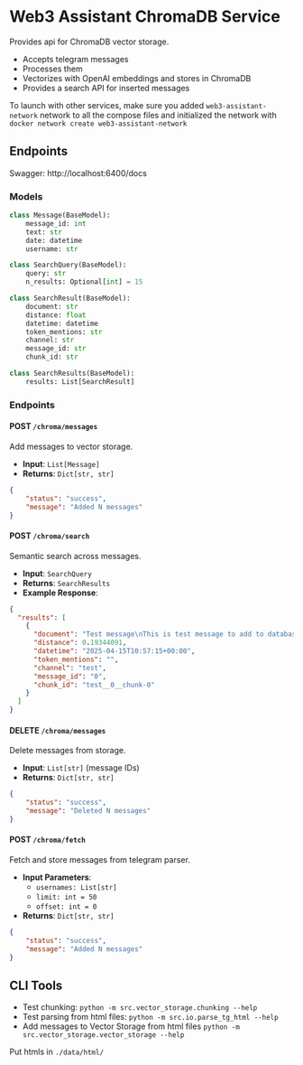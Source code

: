 # Web3 Assistant ChromaDB Service
Provides api for ChromaDB vector storage.
- Accepts telegram messages
- Processes them
- Vectorizes with OpenAI embeddings and stores in ChromaDB
- Provides a search API for inserted messages

To launch with other services, make sure you added `web3-assistant-network` network to all the compose files and initialized the network with `docker network create web3-assistant-network`

## Endpoints
Swagger: http://localhost:6400/docs

### Models

```python
class Message(BaseModel):
    message_id: int
    text: str
    date: datetime
    username: str

class SearchQuery(BaseModel):
    query: str
    n_results: Optional[int] = 15

class SearchResult(BaseModel):
    document: str
    distance: float
    datetime: datetime
    token_mentions: str
    channel: str
    message_id: str
    chunk_id: str

class SearchResults(BaseModel):
    results: List[SearchResult]
```

### Endpoints
#### POST `/chroma/messages`
Add messages to vector storage.
- **Input**: `List[Message]`
- **Returns**: `Dict[str, str]`
```json
{
    "status": "success",
    "message": "Added N messages"
}
```

#### POST `/chroma/search`
Semantic search across messages.
- **Input**: `SearchQuery`
- **Returns**: `SearchResults`
- **Example Response**:
```json
{
  "results": [
    {
      "document": "Test message\nThis is test message to add to database",
      "distance": 0.19344091,
      "datetime": "2025-04-15T10:57:15+00:00",
      "token_mentions": "",
      "channel": "test",
      "message_id": "0",
      "chunk_id": "test__0__chunk-0"
    }
  ]
}
```

#### DELETE `/chroma/messages`
Delete messages from storage.
- **Input**: `List[str]` (message IDs)
- **Returns**: `Dict[str, str]`
```json
{
    "status": "success",
    "message": "Deleted N messages"
}
```

#### POST `/chroma/fetch`
Fetch and store messages from telegram parser.
- **Input Parameters**:
  - `usernames: List[str]`
  - `limit: int = 50`
  - `offset: int = 0`
- **Returns**: `Dict[str, str]`
```json
{
    "status": "success",
    "message": "Added N messages"
}
```

## CLI Tools
- Test chunking: `python -m src.vector_storage.chunking --help`
- Test parsing from html files: `python -m src.io.parse_tg_html --help`
- Add messages to Vector Storage from html files `python -m src.vector_storage.vector_storage --help`

Put htmls in `./data/html/`
